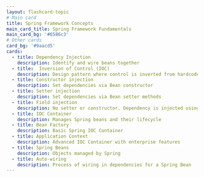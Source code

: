 ```yaml
---
layout: flashcard-topic
# Main card
title: Spring Framework Concepts 
main_card_title: Spring Framework Fundamentals
main_card_bg: '#6586c3'
# Other cards
card_bg: '#9aacd5'
cards:
  - title: Dependency Injection
    description: Identify and wire beans together
  - title:  Inversion of Control (IOC)
    description: Design pattern where control is inverted from hardcoded code to Spring framework
  - title: Constructor injection
    description: Set dependencies via Bean constructor
  - title: Setter injection
    description: Set dependencies via Bean setter methods
  - title: Field injection
    description: No setter or constructor. Dependency is injected using reflection.
  - title: IOC Container
    description: Manages Spring beans and their lifecycle
  - title: Bean Factory
    description: Basic Spring IOC Container
  - title: Application Context
    description: Advanced IOC Container with enterprise features
  - title: Spring Beans
    description: Objects managed by Spring
  - title: Auto-wiring
    description: Process of wiring in dependencies for a Spring Bean
---
```

